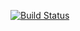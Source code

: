 [![Build Status](https://travis-ci.org/siyali/travisTest.svg?branch=master)](https://travis-ci.org/siyali/travisTest)
